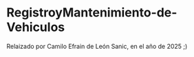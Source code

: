 # RegistroyMantenimiento-de-Vehiculos
Relaizado por Camilo Efrain de León Sanic, en el año de 2025 ;)
